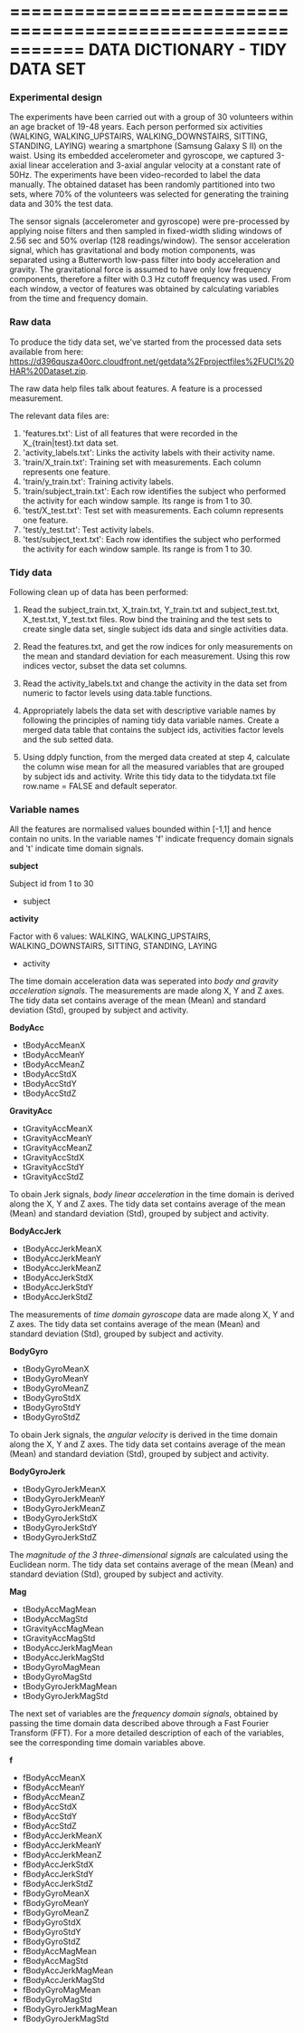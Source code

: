 ===========================================================
DATA DICTIONARY - TIDY DATA SET
===========================================================


### Experimental design
The experiments have been carried out with a group of 30 volunteers within an 
age bracket of 19-48 years. Each person performed six activities (WALKING, 
WALKING_UPSTAIRS, WALKING_DOWNSTAIRS, SITTING, STANDING, LAYING) wearing a 
smartphone (Samsung Galaxy S II) on the waist. Using its embedded accelerometer 
and gyroscope, we captured 3-axial linear acceleration and 3-axial angular 
velocity at a constant rate of 50Hz. The experiments have been video-recorded 
to label the data manually. The obtained dataset has been randomly partitioned 
into two sets, where 70% of the volunteers was selected for generating the 
training data and 30% the test data. 

The sensor signals (accelerometer and gyroscope) were pre-processed by applying
noise filters and then sampled in fixed-width sliding windows of 2.56 sec and 
50% overlap (128 readings/window). The sensor acceleration signal, which has 
gravitational and body motion components, was separated using a Butterworth 
low-pass filter into body acceleration and gravity. The gravitational force 
is assumed to have only low frequency components, therefore a filter with 
0.3 Hz cutoff frequency was used. From each window, a vector of features was 
obtained by calculating variables from the time and frequency domain.

### Raw data
To produce the tidy data set, we've started from the processed data sets 
available from here:
https://d396qusza40orc.cloudfront.net/getdata%2Fprojectfiles%2FUCI%20HAR%20Dataset.zip.

The raw data help files talk about features. A feature is a processed 
measurement. 

The relevant data files are:

1. 'features.txt': List of all features that were recorded in the 
                   X_{train|test}.txt data set.
2. 'activity_labels.txt': Links the activity labels with their activity name.
3. 'train/X_train.txt': Training set with measurements. Each column represents one 
   feature.
4. 'train/y_train.txt': Training activity labels. 
5. 'train/subject_train.txt': Each row identifies the subject who performed the 
   activity for each window sample. Its range is from 1 to 30. 
6. 'test/X_test.txt': Test set with measurements. Each column represents one 
   feature.
7. 'test/y_test.txt': Test activity labels.
8. 'test/subject_text.txt': Each row identifies the subject who performed the 
   activity for each window sample. Its range is from 1 to 30.

### Tidy data
Following clean up of data has been performed:

1. Read the subject_train.txt, X_train.txt, Y_train.txt and subject_test.txt, X_test.txt, Y_test.txt files. Row bind the training and the test sets to create single data set, single subject ids data and single activities data.

2. Read the features.txt, and get the row indices for only measurements on the mean and standard deviation for each measurement. Using this row indices vector, subset the data set columns.

3. Read the activity_labels.txt and change the activity in the data set from numeric to factor levels using data.table functions.

4. Appropriately labels the data set with descriptive variable names by following the principles of naming tidy data variable names. Create a merged data table that contains the subject ids, activities factor levels and the sub setted data.

5. Using ddply function, from the merged data created at step 4, calculate the column wise mean for all the measured variables that are grouped by subject ids and activity. Write this tidy data to the tidydata.txt file row.name = FALSE and default seperator.


### Variable names

All the features are normalised values bounded within [-1,1] and hence contain no units. In the variable names 'f' indicate frequency domain signals and 't' indicate time domain signals.

**subject**

Subject id from 1 to 30

   * subject

**activity**

Factor with 6 values: WALKING, WALKING_UPSTAIRS, WALKING_DOWNSTAIRS, SITTING, 
STANDING, LAYING

   * activity

The time domain acceleration data was seperated into *body and gravity acceleration 
signals*. The measurements are made along X, Y and Z axes. The tidy data set contains average of the mean (Mean) and standard deviation (Std), grouped by subject and activity. 

**BodyAcc**
   * tBodyAccMeanX
   * tBodyAccMeanY
   * tBodyAccMeanZ
   * tBodyAccStdX
   * tBodyAccStdY
   * tBodyAccStdZ
   
**GravityAcc**
   * tGravityAccMeanX
   * tGravityAccMeanY
   * tGravityAccMeanZ
   * tGravityAccStdX
   * tGravityAccStdY
   * tGravityAccStdZ
   
To obain Jerk signals, *body linear acceleration* in the time domain is derived along the X, Y and Z axes. The tidy data set contains average of the mean (Mean) and standard deviation (Std), grouped by subject and activity. 

**BodyAccJerk**
   * tBodyAccJerkMeanX
   * tBodyAccJerkMeanY
   * tBodyAccJerkMeanZ
   * tBodyAccJerkStdX
   * tBodyAccJerkStdY
   * tBodyAccJerkStdZ

The measurements of *time domain gyroscope* data are made along X, Y and Z axes. The tidy data set contains average of the mean (Mean) and standard deviation (Std), grouped by subject and activity.

**BodyGyro**
   * tBodyGyroMeanX
   * tBodyGyroMeanY
   * tBodyGyroMeanZ
   * tBodyGyroStdX
   * tBodyGyroStdY
   * tBodyGyroStdZ
   
To obain Jerk signals, the *angular velocity* is derived in the time domain along the X, Y and Z axes. The tidy data set contains average of the mean (Mean) and standard deviation (Std), grouped by subject and activity.    
   
**BodyGyroJerk**   
   * tBodyGyroJerkMeanX
   * tBodyGyroJerkMeanY
   * tBodyGyroJerkMeanZ
   * tBodyGyroJerkStdX
   * tBodyGyroJerkStdY
   * tBodyGyroJerkStdZ
  
The *magnitude of the 3 three-dimensional signals* are calculated using the Euclidean norm. The tidy data set contains average of the mean (Mean) and standard deviation (Std), grouped by subject and activity. 

**Mag**
   * tBodyAccMagMean
   * tBodyAccMagStd
   * tGravityAccMagMean
   * tGravityAccMagStd
   * tBodyAccJerkMagMean
   * tBodyAccJerkMagStd
   * tBodyGyroMagMean
   * tBodyGyroMagStd
   * tBodyGyroJerkMagMean
   * tBodyGyroJerkMagStd


The next set of variables are the *frequency domain signals*, obtained by 
passing the time domain data described above through a Fast Fourier Transform 
(FFT). For a more detailed description of each of the variables, see the 
corresponding time domain variables above. 

**f**
   * fBodyAccMeanX
   * fBodyAccMeanY
   * fBodyAccMeanZ
   * fBodyAccStdX
   * fBodyAccStdY
   * fBodyAccStdZ
   * fBodyAccJerkMeanX
   * fBodyAccJerkMeanY
   * fBodyAccJerkMeanZ
   * fBodyAccJerkStdX
   * fBodyAccJerkStdY
   * fBodyAccJerkStdZ
   * fBodyGyroMeanX
   * fBodyGyroMeanY
   * fBodyGyroMeanZ
   * fBodyGyroStdX
   * fBodyGyroStdY
   * fBodyGyroStdZ
   * fBodyAccMagMean
   * fBodyAccMagStd
   * fBodyAccJerkMagMean
   * fBodyAccJerkMagStd
   * fBodyGyroMagMean
   * fBodyGyroMagStd
   * fBodyGyroJerkMagMean
   * fBodyGyroJerkMagStd